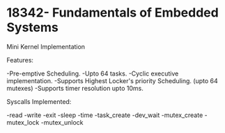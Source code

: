 18342- Fundamentals of Embedded Systems 
========================================

Mini Kernel Implementation

Features:

-Pre-emptive Scheduling.
-Upto 64 tasks.
-Cyclic executive implementation.
-Supports Highest Locker's priority Scheduling. (upto 64 mutexes)
-Supports timer resolution upto 10ms.


Syscalls Implemented:

-read
-write
-exit
-sleep
-time
-task_create
-dev_wait
-mutex_create
-mutex_lock
-mutex_unlock
